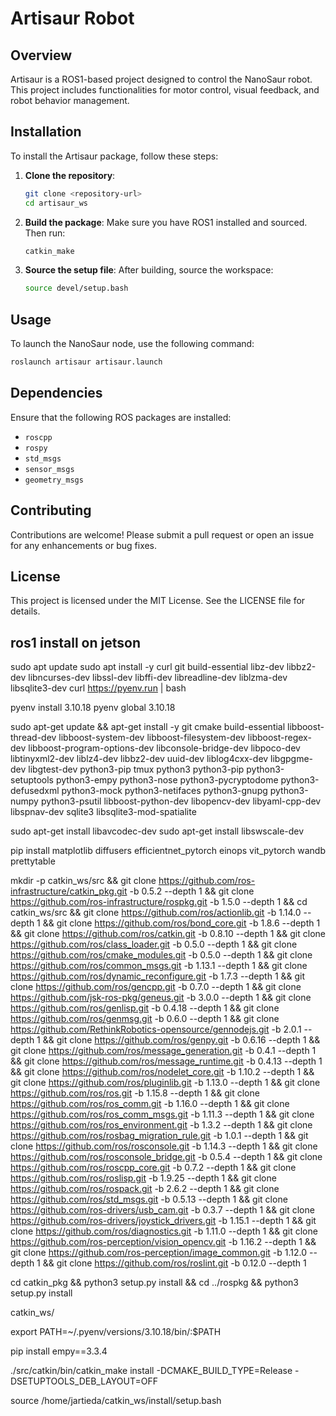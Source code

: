 # Artisaur Robot

## Overview
Artisaur is a ROS1-based project designed to control the NanoSaur robot. This project includes functionalities for motor control, visual feedback, and robot behavior management.

## Installation
To install the Artisaur package, follow these steps:

1. **Clone the repository**:
   ```bash
   git clone <repository-url>
   cd artisaur_ws
   ```

2. **Build the package**:
   Make sure you have ROS1 installed and sourced. Then run:
   ```bash
   catkin_make
   ```

3. **Source the setup file**:
   After building, source the workspace:
   ```bash
   source devel/setup.bash
   ```

## Usage
To launch the NanoSaur node, use the following command:
```bash
roslaunch artisaur artisaur.launch
```

## Dependencies
Ensure that the following ROS packages are installed:
- `roscpp`
- `rospy`
- `std_msgs`
- `sensor_msgs`
- `geometry_msgs`

## Contributing
Contributions are welcome! Please submit a pull request or open an issue for any enhancements or bug fixes.

## License
This project is licensed under the MIT License. See the LICENSE file for details.


## ros1 install on jetson

sudo apt update
sudo apt install -y curl git build-essential libz-dev libbz2-dev libncurses-dev libssl-dev libffi-dev libreadline-dev liblzma-dev libsqlite3-dev
curl https://pyenv.run | bash

pyenv install 3.10.18
pyenv global 3.10.18

sudo apt-get update && apt-get install -y     git     cmake     build-essential     libboost-thread-dev     libboost-system-dev     libboost-filesystem-dev     libboost-regex-dev     libboost-program-options-dev     libconsole-bridge-dev     libpoco-dev     libtinyxml2-dev     liblz4-dev     libbz2-dev     uuid-dev     liblog4cxx-dev     libgpgme-dev     libgtest-dev     python3-pip     tmux     python3     python3-pip     python3-setuptools     python3-empy     python3-nose     python3-pycryptodome     python3-defusedxml     python3-mock     python3-netifaces     python3-gnupg     python3-numpy     python3-psutil     libboost-python-dev     libopencv-dev     libyaml-cpp-dev     libspnav-dev     sqlite3     libsqlite3-mod-spatialite

sudo apt-get install libavcodec-dev 
sudo apt-get install libswscale-dev 

pip install     matplotlib     diffusers     efficientnet_pytorch     einops     vit_pytorch     wandb     prettytable 

mkdir -p catkin_ws/src &&     git clone https://github.com/ros-infrastructure/catkin_pkg.git -b 0.5.2 --depth 1 &&     git clone https://github.com/ros-infrastructure/rospkg.git -b 1.5.0 --depth 1 &&     cd catkin_ws/src &&     git clone https://github.com/ros/actionlib.git -b 1.14.0 --depth 1 &&     git clone https://github.com/ros/bond_core.git -b 1.8.6 --depth 1 &&     git clone https://github.com/ros/catkin.git -b 0.8.10 --depth 1 &&     git clone https://github.com/ros/class_loader.git -b 0.5.0 --depth 1 &&     git clone https://github.com/ros/cmake_modules.git -b 0.5.0 --depth 1 &&     git clone https://github.com/ros/common_msgs.git -b 1.13.1 --depth 1 &&     git clone https://github.com/ros/dynamic_reconfigure.git -b 1.7.3 --depth 1 &&     git clone https://github.com/ros/gencpp.git -b 0.7.0 --depth 1 &&     git clone https://github.com/jsk-ros-pkg/geneus.git -b 3.0.0 --depth 1 &&     git clone https://github.com/ros/genlisp.git -b 0.4.18 --depth 1 &&     git clone https://github.com/ros/genmsg.git -b 0.6.0 --depth 1 &&     git clone https://github.com/RethinkRobotics-opensource/gennodejs.git -b 2.0.1 --depth 1 &&     git clone https://github.com/ros/genpy.git -b 0.6.16 --depth 1 &&     git clone https://github.com/ros/message_generation.git -b 0.4.1 --depth 1 &&     git clone https://github.com/ros/message_runtime.git -b 0.4.13 --depth 1 &&     git clone https://github.com/ros/nodelet_core.git -b 1.10.2 --depth 1 &&     git clone https://github.com/ros/pluginlib.git -b 1.13.0 --depth 1 &&     git clone https://github.com/ros/ros.git -b 1.15.8 --depth 1 &&     git clone https://github.com/ros/ros_comm.git -b 1.16.0 --depth 1 &&     git clone https://github.com/ros/ros_comm_msgs.git -b 1.11.3 --depth 1 &&     git clone https://github.com/ros/ros_environment.git -b 1.3.2 --depth 1 &&     git clone https://github.com/ros/rosbag_migration_rule.git -b 1.0.1 --depth 1 &&     git clone https://github.com/ros/rosconsole.git -b 1.14.3 --depth 1 &&     git clone https://github.com/ros/rosconsole_bridge.git -b 0.5.4 --depth 1 &&     git clone https://github.com/ros/roscpp_core.git -b 0.7.2 --depth 1 &&     git clone https://github.com/ros/roslisp.git -b 1.9.25 --depth 1 &&     git clone https://github.com/ros/rospack.git -b 2.6.2 --depth 1 &&     git clone https://github.com/ros/std_msgs.git -b 0.5.13 --depth 1 &&     git clone https://github.com/ros-drivers/usb_cam.git -b 0.3.7 --depth 1 &&     git clone https://github.com/ros-drivers/joystick_drivers.git -b 1.15.1 --depth 1 &&     git clone https://github.com/ros/diagnostics.git -b 1.11.0 --depth 1 &&     git clone https://github.com/ros-perception/vision_opencv.git -b 1.16.2 --depth 1 &&     git clone https://github.com/ros-perception/image_common.git -b 1.12.0 --depth 1 &&     git clone https://github.com/ros/roslint.git -b 0.12.0 --depth 1 

cd catkin_pkg && python3 setup.py install &&     cd ../rospkg && python3 setup.py install

catkin_ws/

export PATH=~/.pyenv/versions/3.10.18/bin/:$PATH


pip install empy==3.3.4

./src/catkin/bin/catkin_make install -DCMAKE_BUILD_TYPE=Release -DSETUPTOOLS_DEB_LAYOUT=OFF

source /home/jartieda/catkin_ws/install/setup.bash

